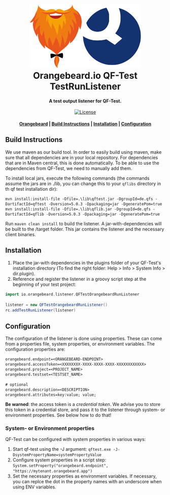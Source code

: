 <h1 align="center">
  <a href="https://github.com/orangebeard-io/qf-test-testrunlistener">
    <img src="https://raw.githubusercontent.com/orangebeard-io/qf-test-testrunlistener/master/.github/logo_qf.svg" alt="Orangebeard.io QF-Test TestRunListener" height="200">
  </a>
  <br>Orangebeard.io QF-Test TestRunListener<br>
</h1>

<h4 align="center">A test output listener for QF-Test.</h4>

<p align="center">
  <!-- <a href="https://github.com/orangebeard-io/qf-test-testrunlistener/actions">
    <img src="https://img.shields.io/github/workflow/status/orangebeard-io/qf-test-testrunlistener/release?style=flat-square"
      alt="Build Status" /> -->
  </a>
  <a href="https://github.com/orangebeard-io/qf-test-testrunlistener/blob/master/LICENSE.txt">
    <img src="https://img.shields.io/github/license/orangebeard-io/qf-test-testrunlistener?style=flat-square"
      alt="License" />
  </a>
</p>

<div align="center">
  <h4>
    <a href="https://orangebeard.io">Orangebeard</a> |
    <a href="#build-instructions">Build Instructions</a> |
    <a href="#installation">Installation</a> |
    <a href="#configuration">Configuration</a>
  </h4>
</div>

## Build Instructions

We use maven as our build tool. In order to easily build using maven, make sure that all dependencies are in your local repository.
For dependencies that are in Maven central, this is done automatically. To be able to use the dependencies from QF-Test, we need
to manually add them.

To install local jars, execute the following commands (the commands assume the jars are in ./lib, you can change this to your `qflibs`  directory in th qf test installation dir):

```shell
mvn install:install-file -Dfile=.\lib\qftest.jar -DgroupId=de.qfs -DartifactId=qftest -Dversion=5.0.3 -Dpackaging=jar -DgeneratePom=true
mvn install:install-file -Dfile=.\lib\qflib.jar -DgroupId=de.qfs -DartifactId=qflib -Dversion=5.0.3 -Dpackaging=jar -DgeneratePom=true
```

Run `maven clean install` to build the listener. A jar-with-dependencies will be built to the /target folder. This jar contains the listener and the necessary client binaries.

## Installation

1. Place the jar-with dependencies in the plugins folder of your QF-Test's installation directory (To find the right folder: Help > Info > System Info > dir.plugin).
2. Reference and register the listener in a groovy script step at the beginning of your test project:

```groovy
import io.orangebeard.listener.QFTestOrangebeardRunListener

listener = new QFTestOrangebeardRunListener()
rc.addTestRunListener(listener)
```

## Configuration
The configuration of the listener is done using properties. These can come from a properties file, system properties, or environment variables.
The configuration properties are:

```properties
orangebeard.endpoint=<ORANGEBEARD-ENDPOINT>
orangebeard.accessToken=<XXXXXXXX-XXXX-XXXX-XXXX-XXXXXXXXXXXX>
orangebeard.project=<PROJECT_NAME>
orangebeard.testset=<TESTSET_NAME>

# optional
orangebeard.description=<DESCRIPTION>
orangebeard.attributes=key:value; value;
```

**Be warned**: the access token is a *credential token*. We advise you to store this token in a credential store, and pass it to the listener through system- or environment properties. See below how to do that!

### System- or Environment properties
QF-Test can be configured with system properties in various ways:
1. Start qf-test using the -J argument: `qftest.exe -J-DsystemPropertyName=systemPropertyValue`
2. Configure system properties in a script step: `System.setProperty("orangebeard.endpoint", "https://mytenant.orangebeard.app")` 
3. Set the necessary properties as environment variables. If necessary, you can replce the dot in the property names with an underscore when using ENV variables.